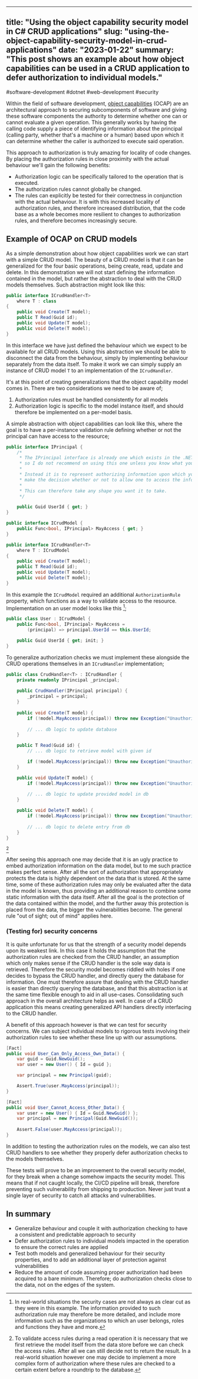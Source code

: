 
---
title: "Using the object capability security model in C# CRUD applications"
slug: "using-the-object-capability-security-model-in-crud-applications"
date: "2023-01-22"
summary: "This post shows an example about how object capabilities can be used in a CRUD application to defer authorization to individual models."
---

#software-development #dotnet #web-development #security

Within the field of software development, [object capabilities](https://en.wikipedia.org/wiki/Object-capability_model) (OCAP) are an architectural approach to securing subcomponents of software and giving these software components the authority to determine whether one can or cannot evaluate a given operation. This generally works by having the calling code supply a piece of identifying information about the principal (calling party, whether that's a machine or a human) based upon which it can determine whether the caller is authorized to execute said operation.

This approach to authorization is truly amazing for locality of code changes. By placing the authorization rules in close proximity with the actual behaviour we'll gain the following benefits:
- Authorization logic can be specifically tailored to the operation that is executed.
- The authorization rules cannot globally be changed.
- The rules can explicitly be tested for their correctness in conjunction with the actual behaviour.
It is with this increased locality of authorization rules, and therefore increased distribution, that the code base as a whole becomes more resilient to changes to authorization rules, and therefore becomes increasingly secure.

## Example of OCAP on CRUD models
As a simple demonstration about how object capabilities work we can start with a simple CRUD model. The beauty of a CRUD model is that it can be generalized for the four basic operations, being create, read, update and delete. In this demonstration we will not start defining the information contained in the model, but rather the abstraction to deal with the CRUD models themselves. Such abstraction might look like this:

```csharp
public interface ICrudHandler<T>
    where T : class
{
    public void Create(T model);
    public T Read(Guid id);
    public void Update(T model);
    public void Delete(T model);
}
```

In this interface we have just defined the behaviour which we expect to be available for all CRUD models. Using this abstraction we should be able to disconnect the data from the behaviour, simply by implementing behaviour separately from the data itself. To make it work we can simply supply an instance of CRUD model `T` to an implementation of the `ICrudHandler`.

It's at this point of creating generalizations that the object capability model comes in. There are two considerations we need to be aware of;
1. Authorization rules must be handled consistently for all models
2. Authorization logic is specific to the model instance itself, and should therefore be implemented on a per-model basis.

A simple abstraction with object capabilities can look like this, where the goal is to have a per-instance validation rule defining whether or not the principal can have access to the resource;

```csharp
public interface IPrincipal {
    /*
     * The IPrincipal interface is already one which exists in the .NET framework
     * so I do not recommend on using this one unless you know what you're doing.
     * 
     * Instead it is to represent authorizing information upon which you want to
     * make the decision whether or not to allow one to access the information.
     * 
     * This can therefore take any shape you want it to take.
     */

    public Guid UserId { get; }
}

public interface ICrudModel {
    public Func<bool, IPrincipal> MayAccess { get; } 
}

public interface ICrudHandler<T>
    where T : ICrudModel
{
    public void Create(T model);
    public T Read(Guid id);
    public void Update(T model);
    public void Delete(T model);
}
```

In this example the `ICrudModel` required an additional `AuthorizationRule` property, which functions as a way to validate access to the resource. Implementation on an user model looks like this [^1];

```csharp
public class User : ICrudModel {
    public Func<bool, IPrincipal> MayAccess = 
        (principal) => principal.UserId == this.UserId;

    public Guid UserId { get; init; }
}
```

To generalize authorization checks we must implement these alongside the CRUD operations themselves in an `ICrudHandler` implementation;

```csharp
public class CrudHandler<T> : ICrudHandler {
    private readonly IPrincipal _principal;
    
    public CrudHandler(IPrincipal principal) {
        _principal = principal;
    }
    
    public void Create(T model) {
        if (!model.MayAccess(principal)) throw new Exception("Unauthorized");
        
        // ... db logic to update database
    }

    public T Read(Guid id) {
        // ... db logic to retrieve model with given id

        if (!model.MayAccess(principal)) throw new Exception("Unauthorized");
    }

    public void Update(T model) {
        if (!model.MayAccess(principal)) throw new Exception("Unauthorized");
        
        // ... db logic to update provided model in db
    }

    public void Delete(T model) {
        if (!model.MayAccess(principal)) throw new Exception("Unauthorized");
        
        // ... db logic to delete entry from db
    }
}
```
[^2]

After seeing this approach one may decide that it is an ugly practice to embed authorization information on the data model, but to me such practice makes perfect sense. After all the sort of authorization that appropriately protects the data is highly dependent on the data that is stored. At the same time, some of these authorization rules may only be evaluated after the data in the model is known, thus providing an additional reason to combine some static information with the data itself. After all the goal is the protection of the data contained within the model, and the further away this protection is placed from the data, the bigger the vulnerabilities become. The general rule "out of sight; out of mind" applies here.

### (Testing for) security concerns
It is quite unfortunate for us that the strength of a security model depends upon its weakest link. In this case it holds the assumption that the authorization rules are checked from the CRUD handler, an assumption which only makes sense if the CRUD handler is the sole way data is retrieved. Therefore the security model becomes riddled with holes if one decides to bypass the CRUD handler, and directly query the database for information. One must therefore assure that dealing with the CRUD handler is easier than directly querying the database, and that this abstraction is at the same time flexible enough to aid in all use-cases. Consolidating such approach in the overall architecture helps as well. In case of a CRUD application this means creating generalized API handlers directly interfacing to the CRUD handler.

A benefit of this approach however is that we can test for security concerns. We can subject individual models to rigorous tests involving their authorization rules to see whether these line up with our assumptions.

```csharp
[Fact]
public void User_Can_Only_Access_Own_Data() {
    var guid = Guid.NewGuid();
    var user = new User() { Id = guid };

    var principal = new Principal(guid);

    Assert.True(user.MayAccess(principal));
}

[Fact]
public void User_Cannot_Access_Other_Data() {
    var user = new User() { Id = Guid.NewGuid() };
    var principal = new Principal(Guid.NewGuid());
    
    Assert.False(user.MayAccess(principal));
}
```

In addition to testing the authorization rules on the models, we can also test CRUD handlers to see whether they properly defer authorization checks to the models themselves.

These tests will prove to be an improvement to the overall security model, for they break when a change somehow impacts the security model. This means that if not caught locally, the CI/CD pipeline will break, therefore preventing such vulnerability from shipping to production. Never just trust a single layer of security to catch all attacks and vulnerabilities.

## In summary
- Generalize behaviour and couple it with authorization checking to have a consistent and predictable approach to security
- Defer authorization rules to individual models impacted in the operation to ensure the correct rules are applied
- Test both models and generalized behaviour for their security properties, and to add an additional layer of protection against vulnerabilities
- Reduce the amount of code assuming proper authorization had been acquired to a bare minimum. Therefore; do authorization checks close to the data, not on the edges of the system.

[^1]: In real-world situations the security cases are not always as clear cut as they were in this example. The information provided to such authorization rule may therefore be more detailed, and include more information such as the organizations to which an user belongs, roles and functions they have and more.
[^2]: To validate access rules during a read operation it is necessary that we first retrieve the model itself from the data store before we can check the access rules. After all we can still decide not to return the result. In a real-world situation however one may decide to implement a more complex form of authorization where these rules are checked to a certain extent before a roundtrip to the database.

